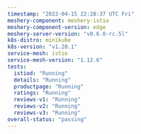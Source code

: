 ```yaml
---
timestamp: "2022-04-15 22:28:37 UTC Fri"
meshery-component: meshery-istio
meshery-component-version: edge
meshery-server-version: "v0.6.0-rc.5l"
k8s-distro: minikube
k8s-version: "v1.20.1"
service-mesh: istio
service-mesh-version: "1.12.6"
tests:
  istiod: "Running"
  details: "Running"
  productpage: "Running"
  ratings: "Running"
  reviews-v1: "Running"
  reviews-v2: "Running"
  reviews-v3: "Running"
overall-status: "passing"
---
```

